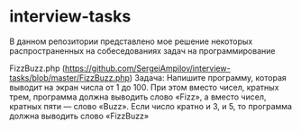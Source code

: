 # interview-tasks
В данном репозитории представлено мое решение некоторых распространенных на собеседованиях задач на программирование


FizzBuzz.php (https://github.com/SergeiAmpilov/interview-tasks/blob/master/FizzBuzz.php)
Задача: Напишите программу, которая выводит на экран числа от 1 до 100. При этом вместо чисел, кратных трем, программа должна выводить слово «Fizz», а вместо чисел, кратных пяти — слово «Buzz». Если число кратно и 3, и 5, то программа должна выводить слово «FizzBuzz»
